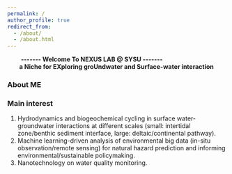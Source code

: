 ```yaml
---
permalink: /
author_profile: true
redirect_from: 
  - /about/
  - /about.html
---
```


&nbsp;&nbsp;&nbsp;&nbsp;&nbsp;&nbsp;&nbsp;&nbsp;**------- Welcome To NEXUS LAB @ SYSU -------**  
&nbsp;&nbsp;&nbsp;&nbsp;&nbsp;&nbsp;  **a Niche for EXploring groUndwater and Surface-water interaction**  

  
### About ME  

  


  

### Main interest
1) Hydrodynamics and biogeochemical cycling in surface water-groundwater interactions at different scales (small: intertidal zone/benthic sediment interface, large: deltaic/continental pathway).  
2) Machine learning-driven analysis of environmental big data (in-situ observation/remote sensing) for natural hazard prediction and informing environmental/sustainable policymaking.  
3) Nanotechnology on water quality monitoring.
